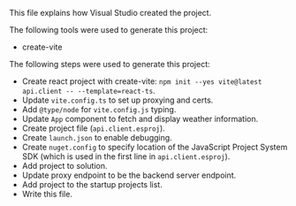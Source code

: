 This file explains how Visual Studio created the project.

The following tools were used to generate this project:
- create-vite

The following steps were used to generate this project:
- Create react project with create-vite: `npm init --yes vite@latest api.client -- --template=react-ts`.
- Update `vite.config.ts` to set up proxying and certs.
- Add `@type/node` for `vite.config.js` typing.
- Update `App` component to fetch and display weather information.
- Create project file (`api.client.esproj`).
- Create `launch.json` to enable debugging.
- Create `nuget.config` to specify location of the JavaScript Project System SDK (which is used in the first line in `api.client.esproj`).
- Add project to solution.
- Update proxy endpoint to be the backend server endpoint.
- Add project to the startup projects list.
- Write this file.
